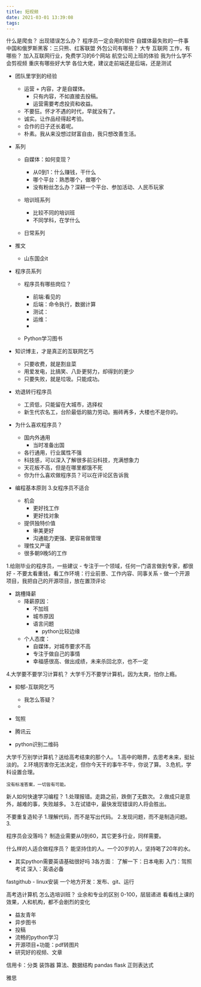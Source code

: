```yaml
---
title: 短视频
date: 2021-03-01 13:39:08
tags:
---
```

什么是爬虫？
出现错误怎么办？
程序员一定会用的软件
自媒体最失败的一件事
中国和俄罗斯黑客：三只熊、红客联盟
外包公司有哪些？
大专 互联网 工作，有哪些？
加入互联网行业，免费学习的6个网站
航空公司上班的体验
我为什么学不会剪视频
重庆有哪些好大学
各位大佬，建议走前端还是后端，还是测试



- 团队里学到的经验
    - 运营 + 内容，才是自媒体。
        - 只有内容，不如直接去投稿。
        - 运营需要考虑投资和收益。
    - 不要狂。怀才不遇的时代，早就没有了。
    - 诚实。让作品经得起考验。
    - 合作的日子还长着呢。
    - 朴素。我从来没想过财富自由，我只想改善生活。

- 系列
    - 自媒体：如何变现？
        - 从0到1：什么赚钱，干什么
        - 哪个平台：熟悉哪个，做哪个
        - 没有粉丝怎么办？深耕一个平台、参加活动、人民币玩家
    - 培训班系列
        - 比较不同的培训班
        - 不同学科，在学什么

    - 日常系列
    
- 推文
    - 山东国企it

- 程序员系列
    - 程序员有哪些岗位？
        - 前端:看见的
        - 后端：命令执行，数据计算
        - 测试：
        - 运维：
        - 
    
    - Python学习图书


- 知识博主，才是真正的互联网乞丐
    - 只要收费，就是割韭菜
    - 用爱发电，比搞笑、八卦更努力，却得到的更少
    - 只要失败，就是垃圾。只能成功。
    
- 劝退转行程序员
    - 工资低，只能留在大城市，选择权
    - 新生代农名工，台阶最低的脑力劳动。搬砖再多，大楼也不是你的。
    

- 为什么喜欢程序员？
    - 国内外通用
        - 当时准备出国
    - 各行通用，行业属性不强
    - 科技感，可以深入了解很多前沿科技，充满想象力
    - 天花板不高，但是在哪里都饿不死
    - 你为什么喜欢做程序员？可以在评论区告诉我
    
- 编程基本原则
3.女程序员不适合
    - 机会
        - 更好找工作
        - 更好找对象
    - 提供独特价值
        - 审美更好
        - 沟通能力更强、更容易做管理
    - 理性又严谨
    - 很多朝9晚5的工作

1.给刚毕业的程序员，一些建议
    - 专注于一个领域，任何一门语言做到专家，都很好
    - 不要太看重钱，看工作环境：行业前景、工作内容、同事关系
    - 做一个开源项目，我把自己的开源项目，放在置顶评论

- 跳槽降薪
    - 降薪原因：
        - 不加班
        - 城市原因
        - 语言问题
            - python比较边缘
    - 个人态度：
        - 自媒体，对城市要求不高
        - 专注于做自己的事情
        - 幸福感很高、做出成绩，未来杀回北京，也不一定

4.大学要不要学习计算机？
大学千万不要学计算机，因为太爽，怕你上瘾。

- 抑郁-互联网乞丐
    - 我怎么答疑？
    - 

- 驾照
- 腾讯云


- python识别二维码

大学千万别学计算机？送给高考结束的那个人。
    1.高中的眼界，去思考未来，挺扯淡的。
    2.环境厉害你无法决定，但你今天干的事牛不牛，你说了算。
    3.危机，学科设置合理。
    
    没有标准答案，一切皆有可能。
    


新人如何快速学习编程？
1.处理报错。走路之前，跌倒了无数次。
2.做成只是意外，越难的事，失败越多。
3.在试错中，最快发现错误的人将会胜出。

不要重复造轮子
1.理解代码，而不是写出代码。
2.发现问题，而不是制造问题。
3.


程序员会没落吗？
制造业需要从0到60，其它更多行业，同样需要。

什么样的人适合做程序员？
能坚持住的人。一个20岁的人，坚持喝了20年的水。

- 其实python需要英语基础很好吗
3各方面：
    了解一下：日本电影
    入门：驾照考试
    深入：英语必备

fastgithub - linux安装
一个地方开发：发布、git、运行

高考选计算机
怎么选培训班？
    业余和专业的区别
    0-100，层层递进
    看看线上课的效果，人和机构，都不会剧烈的变化

- 益友青年
- 异步图书
- 投稿
- 流畅的python学习
- 开源项目+功能：pdf转图片
- 研究好的视频、文章

信用卡：分类
装饰器
算法、数据结构
pandas
flask
正则表达式

雅思